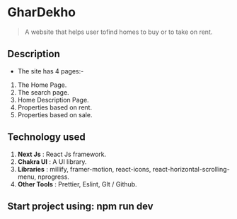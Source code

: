 # GharDekho

> A website that helps user tofind homes to buy or to take on rent.

## Description

- The site has 4 pages:-

1. The Home Page.
2. The search page.
3. Home Description Page.
4. Properties based on rent.
5. Properties based on sale.

## Technology used

1. **Next Js** : React Js framework.
2. **Chakra UI** : A UI library.
3. **Libraries** : millify, framer-motion, react-icons, react-horizontal-scrolling-menu, nprogress.
4. **Other Tools** : Prettier, Eslint, GIt / Github.

## Start project using: npm run dev
